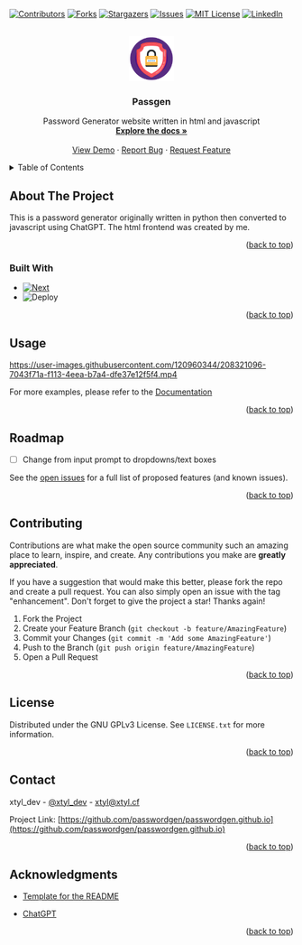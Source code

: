 <!-- Improved compatibility of back to top link: See: https://github.com/othneildrew/Best-README-Template/pull/73 YES-->
<a name="readme-top"></a>
<!--
*** Thanks for checking out the Best-README-Template. If you have a suggestion
*** that would make this better, please fork the repo and create a pull request
*** or simply open an issue with the tag "enhancement".
*** Don't forget to give the project a star! mayboe
*** Thanks again! Now go create something AMAZING! :D
-->



<!-- PROJECT SHIELDS -->
<!--
*** I'm using markdown "reference style" links for readability.
*** Reference links are enclosed in brackets [ ] instead of parentheses ( ).
*** See the bottom of this document for the declaration of the reference variables
*** for contributors-url, forks-url, etc. This is an optional, concise syntax you may use.
*** https://www.markdownguide.org/basic-syntax/#reference-style-links
-->
[![Contributors][contributors-shield]][contributors-url]
[![Forks][forks-shield]][forks-url]
[![Stargazers][stars-shield]][stars-url]
[![Issues][issues-shield]][issues-url]
[![MIT License][license-shield]][license-url]
[![LinkedIn][linkedin-shield]][linkedin-url]



<!-- PROJECT LOGO -->
<br />
<div align="center">
  <a href="https://github.com/passwordgen/passwordgen.github.io">
    <img src="images/favicon.png" alt="Logo" width="80" height="80">
  </a>

<h3 align="center">Passgen</h3>

  <p align="center">
    Password Generator website written in html and javascript
    <br />
    <a href="https://github.com/passwordgen/passwordgen.github.io"><strong>Explore the docs »</strong></a>
    <br />
    <br />
    <a href="passwordgen.github.io">View Demo</a>
    ·
    <a href="https://github.com/passwordgen/passwordgen.github.io/issues">Report Bug</a>
    ·
    <a href="https://github.com/passwordgen/passwordgen.github.io/issues">Request Feature</a>
  </p>
</div>



<!-- TABLE OF CONTENTS -->
<details>
  <summary>Table of Contents</summary>
  <ol>
    <li>
      <a href="#about-the-project">About The Project</a>
      <ul>
        <li><a href="#built-with">Built With</a></li>
      </ul>
    </li>
    <li><a href="#usage">Usage</a></li>
    <li><a href="#roadmap">Roadmap</a></li>
    <li><a href="#contributing">Contributing</a></li>
    <li><a href="#license">License</a></li>
    <li><a href="#contact">Contact</a></li>
    <li><a href="#acknowledgments">Acknowledgments</a></li>
  </ol>
</details>



<!-- ABOUT THE PROJECT -->
## About The Project

This is a password generator originally written in python then converted to javascript using ChatGPT. The html frontend was created by me.

<p align="right">(<a href="#readme-top">back to top</a>)</p>



### Built With

* [![Next][Next.js]][Next-url]
* ![Deploy](https://img.shields.io/badge/HTML-239120?style=for-the-badge&logo=html5&logoColor=white)

<p align="right">(<a href="#readme-top">back to top</a>)</p>

<!-- USAGE EXAMPLES -->
## Usage

https://user-images.githubusercontent.com/120960344/208321096-7043f71a-f113-4eea-b7a4-dfe37e12f5f4.mp4

For more examples, please refer to the [Documentation](https://www.passwordgen.github.io/docs/)

<p align="right">(<a href="#readme-top">back to top</a>)</p>



<!-- ROADMAP -->
## Roadmap

- [ ] Change from input prompt to dropdowns/text boxes

See the [open issues](https://github.com/passwordgen/passwordgen.github.io/issues) for a full list of proposed features (and known issues).

<p align="right">(<a href="#readme-top">back to top</a>)</p>



<!-- CONTRIBUTING -->
## Contributing

Contributions are what make the open source community such an amazing place to learn, inspire, and create. Any contributions you make are **greatly appreciated**.

If you have a suggestion that would make this better, please fork the repo and create a pull request. You can also simply open an issue with the tag "enhancement".
Don't forget to give the project a star! Thanks again!

1. Fork the Project
2. Create your Feature Branch (`git checkout -b feature/AmazingFeature`)
3. Commit your Changes (`git commit -m 'Add some AmazingFeature'`)
4. Push to the Branch (`git push origin feature/AmazingFeature`)
5. Open a Pull Request

<p align="right">(<a href="#readme-top">back to top</a>)</p>



<!-- LICENSE -->
## License

Distributed under the GNU GPLv3 License. See `LICENSE.txt` for more information.

<p align="right">(<a href="#readme-top">back to top</a>)</p>



<!-- CONTACT -->
## Contact

xtyl_dev - [@xtyl_dev](https://twitter.com/xtyl_dev) - xtyl@xtyl.cf

Project Link: [https://github.com/passwordgen/passwordgen.github.io](https://github.com/passwordgen/passwordgen.github.io)

<p align="right">(<a href="#readme-top">back to top</a>)</p>



<!-- ACKNOWLEDGMENTS -->
## Acknowledgments

* [Template for the README](https://github.com/othneildrew/Best-README-Template)

* [ChatGPT](https://chat.openai.com/chat)

<p align="right">(<a href="#readme-top">back to top</a>)</p>



<!-- MARKDOWN LINKS & IMAGES -->
<!-- https://www.markdownguide.org/basic-syntax/#reference-style-links -->
[contributors-shield]: https://img.shields.io/github/contributors/passwordgen/passwordgen.github.io.svg?style=for-the-badge
[contributors-url]: https://github.com/passwordgen/passwordgen.github.io/graphs/contributors
[forks-shield]: https://img.shields.io/github/forks/passwordgen/passwordgen.github.io.svg?style=for-the-badge
[forks-url]: https://github.com/passwordgen/passwordgen.github.io/network/members
[stars-shield]: https://img.shields.io/github/stars/passwordgen/passwordgen.github.io.svg?style=for-the-badge
[stars-url]: https://github.com/passwordgen/passwordgen.github.io/stargazers
[issues-shield]: https://img.shields.io/github/issues/passwordgen/passwordgen.github.io.svg?style=for-the-badge
[issues-url]: https://github.com/passwordgen/passwordgen.github.io/issues
[license-shield]: https://img.shields.io/github/license/passwordgen/passwordgen.github.io.svg?style=for-the-badge
[license-url]: https://github.com/passwordgen/passwordgen.github.io/blob/main/LICENSE.txt
[linkedin-shield]: https://img.shields.io/badge/-LinkedIn-black.svg?style=for-the-badge&logo=linkedin&colorB=555
[linkedin-url]: https://linkedin.com/in/linkedin_username
[product-screenshot]: images/example.mp4
[Next.js]: https://img.shields.io/badge/JavaScript-323330?style=for-the-badge&logo=javascript&logoColor=F7DF1E
[Next-url]: https://www.javascript.com/
[React.js]: https://img.shields.io/badge/React-20232A?style=for-the-badge&logo=react&logoColor=61DAFB
[React-url]: https://reactjs.org/
[Vue.js]: https://img.shields.io/badge/Vue.js-35495E?style=for-the-badge&logo=vuedotjs&logoColor=4FC08D
[Vue-url]: https://vuejs.org/
[Angular.io]: https://img.shields.io/badge/Angular-DD0031?style=for-the-badge&logo=angular&logoColor=white
[Angular-url]: https://angular.io/
[Svelte.dev]: https://img.shields.io/badge/Svelte-4A4A55?style=for-the-badge&logo=svelte&logoColor=FF3E00
[Svelte-url]: https://svelte.dev/
[Laravel.com]: https://img.shields.io/badge/Laravel-FF2D20?style=for-the-badge&logo=laravel&logoColor=white
[Laravel-url]: https://laravel.com
[Bootstrap.com]: https://img.shields.io/badge/Bootstrap-563D7C?style=for-the-badge&logo=bootstrap&logoColor=white
[Bootstrap-url]: https://getbootstrap.com
[JQuery.com]: https://img.shields.io/badge/jQuery-0769AD?style=for-the-badge&logo=jquery&logoColor=white
[JQuery-url]: https://jquery.com 




